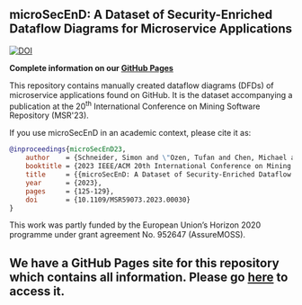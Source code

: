 ## microSecEnD: A Dataset of Security-Enriched Dataflow Diagrams for Microservice Applications

[![DOI](https://zenodo.org/badge/DOI/10.1109/MSR59073.2023.00030.svg)](https://doi.org/10.1109/MSR59073.2023.00030)

**Complete information on our [GitHub Pages](https://tuhh-softsec.github.io/microSecEnD)**

This repository contains manually created dataflow diagrams (DFDs) of microservice applications found on GitHub.
It is the dataset accompanying a publication at the 20<sup>th</sup> International Conference on Mining Software Repository (MSR'23).

If you use microSecEnD in an academic context, please cite it as:

```bibtex
@inproceedings{microSecEnD23,
    author    = {Schneider, Simon and \"Ozen, Tufan and Chen, Michael and Scandariato, Riccardo},
    booktitle = {2023 IEEE/ACM 20th International Conference on Mining Software Repositories (MSR)},
    title     = {{microSecEnD: A Dataset of Security-Enriched Dataflow Diagrams for Microservice Applications}},
    year      = {2023},
    pages     = {125-129},
    doi       = {10.1109/MSR59073.2023.00030}
}

```

This work was partly funded by the European Union’s Horizon 2020 programme under grant agreement No. 952647 (AssureMOSS).

## We have a GitHub Pages site for this repository which contains all information. Please go [here](https://tuhh-softsec.github.io/microSecEnD) to access it.
